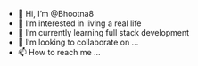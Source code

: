 - 👋 Hi, I’m @Bhootna8
- 👀 I’m interested in living a real life
- 🌱 I’m currently learning full stack development
- 💞️ I’m looking to collaborate on ...
- 📫 How to reach me ...

<!---
Bhootna8/Bhootna8 is a ✨ special ✨ repository because its `README.md` (this file) appears on your GitHub profile.
You can click the Preview link to take a look at your changes.
--->
